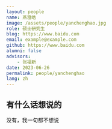 ```yaml
---
layout: people
name: 燕澄皓
image: /assets/people/yanchenghao.jpg
role: 硕士研究生
blog: https://www.baidu.com
email: example@example.com
github: https://www.baidu.com
alumni: false
advisors:
    - 张福新
date: 2023-06-26
permalink: people/yanchenghao
lang: zh
---
```


## 有什么话想说的

没有，我一句都不想说